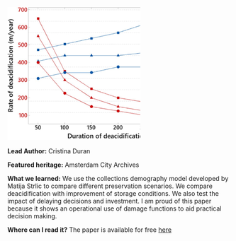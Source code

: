 <img src="images/paper.jpeg?raw=true" width="300"/>

**Lead Author:** Cristina Duran

**Featured heritage:** Amsterdam City Archives

**What we learned:** We use the collections demography model developed by Matija Strlic to compare different preservation scenarios. We compare deacidification with improvement of storage conditions. We also test the impact of delaying decisions and investment. I am proud of this paper because it shows an operational use of damage functions to aid practical decision making.

**Where can I read it?** The paper is available for free [here](https://discovery.ucl.ac.uk/id/eprint/10157778/)
